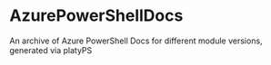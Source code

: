 # AzurePowerShellDocs
An archive of Azure PowerShell Docs for different module versions, generated via platyPS
